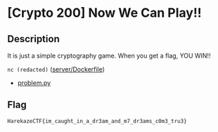 # [Crypto 200] Now We Can Play!!
## Description
It is just a simple cryptography game. When you get a flag, YOU WIN!!

`nc (redacted)` ([server/Dockerfile](server/Dockerfile))

- [problem.py](attachments/problem.py)

## Flag
```
HarekazeCTF{im_caught_in_a_dr3am_and_m7_dr3ams_c0m3_tru3}
```